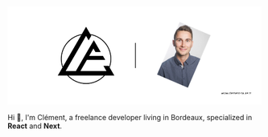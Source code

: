 ![logo](https://github.com/clement-faure/clement-faure/blob/master/logo.png)

Hi 👋, I'm Clément, a freelance developer living in Bordeaux, specialized in **React** and **Next**.